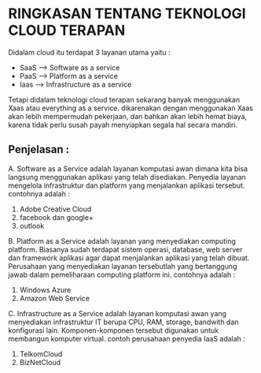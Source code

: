 # RINGKASAN TENTANG TEKNOLOGI CLOUD TERAPAN

Didalam cloud itu terdapat 3 layanan utama yaitu :
+ SaaS --> Software as a service
+ PaaS --> Platform as a service
+ Iaas --> Infrastructure as a service
		
Tetapi didalam teknologi cloud terapan sekarang banyak menggunakan Xaas atau everything as a service. 
dikarenakan dengan menggunakan Xaas akan lebih mempermudah pekerjaan, dan bahkan akan lebih hemat biaya,
karena tidak perlu susah payah menyiapkan segala hal secara mandiri.
		
	
## Penjelasan :

A.  Software as a Service adalah layanan komputasi awan dimana kita bisa 
    langsung menggunakan aplikasi yang telah disediakan. Penyedia layanan 
	mengelola infrastruktur dan platform yang menjalankan aplikasi tersebut.
    contohnya adalah :
		   
1. Adobe Creative Cloud
2. facebook dan google+
3. outlook


B.  Platform as a Service adalah layanan yang menyediakan computing platform. 
	Biasanya sudah terdapat sistem operasi, database, web server dan framework
	aplikasi agar dapat menjalankan aplikasi yang telah dibuat. Perusahaan yang 
    menyediakan layanan tersebutlah yang bertanggung jawab dalam pemeliharaan computing platform ini.
	contohnya adalah :
	
1. Windows Azure
2. Amazon Web Service
			 

C.  Infrastructure as a Service adalah layanan komputasi awan yang menyediakan infrastruktur IT berupa 
	CPU, RAM, storage, bandwith dan konfigurasi lain. Komponen-komponen tersebut digunakan untuk membangun 
	komputer virtual.
	contoh perusahaan penyedia IaaS adalah :
		   
1. TelkomCloud
2. BizNetCloud
		  
		 